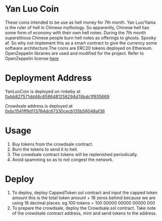 # Yan Luo Coin
These coins intended to be use as hell money for 7th month. Yan Luo/Yama is the ruler of hell in Chinese mythology. So apparently, Chinese hell has some form of economy with their own hell notes. During the 7th month superstitious Chinese people burn hell notes as offerings to ghosts. Spooky af. So why not implement this as a smart contract to give the currency some software architecture.The coins are ERC20 tokens deployed on Ethereum. OpenZeppelin libraries are used and modified for the project. Refer to OpenZeppelin license [here](https://github.com/OpenZeppelin/openzeppelin-solidity/blob/master/LICENSE)

# Deployment Address
YanLuoCoin is deployed on rinkeby at [0xbb827571dd48c6586481258294d74bdc1f935669](https://rinkeby.etherscan.io/address/0xbb827571dd48c6586481258294d74bdc1f935669)

Crowdsale address is deployed at [0xbc1541ff9d113784dc67330cecb135b56048af36](https://rinkeby.etherscan.io/address/0xbc1541ff9d113784dc67330cecb135b56048af36)

# Usage
1. Buy tokens from the crowdsale contract. 
2. Burn the tokens to send it to hell.
3. The crowdsale contract tokens will be replenished periodically. 
4. Avoid spamming so as to not congest the network.

# Deploy
1. To deploy, deploy CappedToken.sol contract and input the capped token amount this is the total token amount + 18 zeros behind because we are using 18 decimal places. eg 100 tokens = 100 00000 00000 00000 000
2. To prepare the crowdsale, deploy the Crowdsale.sol contract. Take note of the crowdsale contract address, mint and send tokens to the address.
